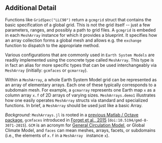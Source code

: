 ## Additional Detail

Functions like `GridSpec("LLC90")` return a `gcmgrid` struct that contains the basic specification of a global grid. This is not the grid itself -- just a few parameters, ranges, and possibly a path to grid files. A `gcmgrid` is embeded in each `MeshArray` instance for which it provides a blueprint. It specifies how an array collection forms a global mesh and allows e.g. the `exchange` function to dispatch to the appropriate method. 

Various configurations that are commonly used in `Earth System Models` are readily implemented using the concrete type called `MeshArray`. This type is in fact an alias for more specific types that can be used interchangeably via `MeshArray` (initially: `gcmfaces` or `gcmarray`).

Within a `MeshArray`, a whole Earth System Model grid can be represented as an array of elementary arrays. Each one of these typically corresponds to a subdomain mesh. For example, a `gcmarray` represents one Earth map `x` as a column array `x.f` of 2D arrays of varying sizes. `MeshArrays.demo1` illustrates how one easily operates `MeshArray` structs via standard and specialized functions. In brief, a `MeshArray` should be used just like a basic Array.

_Background:_ `MeshArrays.jl` is rooted in a [previous Matlab / Octave package](https://gcmfaces.readthedocs.io/en/latest/), `gcmfaces` introduced in [Forget et al., 2015](http://www.geosci-model-dev.net/8/3071/2015/) (`doi:10.5194/gmd-8-3071-2015`). `GCM` is an acronym for [General Circulation Model](https://en.wikipedia.org/wiki/General_circulation_model), or Global Climate Model, and `faces` can mean meshes, arrays, facets, or subdomains (i.e., the elements of `x.f` in a `MeshArray ` instance `x`).

